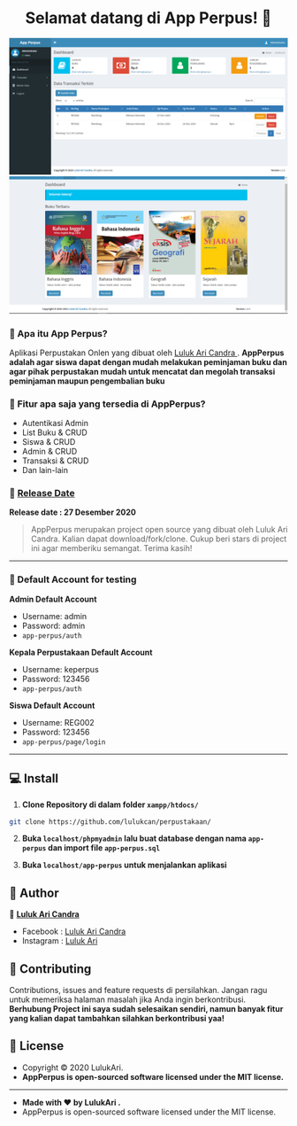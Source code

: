<h1 align="center">Selamat datang di App Perpus! 👋</h1>

![Admin Panel](https://github.com/lulukcan/perpustakaan/blob/master/user.PNG?raw=true)
![User Interface](https://github.com/lulukcan/perpustakaan/blob/master/admin-panel.PNG?raw=true)

### 🤔 Apa itu App Perpus?
Aplikasi Perpustakan Onlen yang dibuat oleh <a href="https://github.com/lulukcan"> Luluk Ari Candra </a>. **AppPerpus adalah agar siswa dapat dengan mudah melakukan peminjaman buku dan agar pihak perpustakan mudah untuk mencatat dan megolah transaksi peminjaman maupun pengembalian buku**

### 🤨 Fitur apa saja yang tersedia di AppPerpus?
- Autentikasi Admin
- List Buku & CRUD
- Siswa & CRUD
- Admin & CRUD
- Transaksi & CRUD
- Dan lain-lain

### 📆 <a href="">Release Date</a>
**Release date : 27 Desember 2020**
> AppPerpus merupakan project open source yang dibuat oleh Luluk Ari Candra. Kalian dapat download/fork/clone. Cukup beri stars di project ini agar memberiku semangat. Terima kasih!

------------

 ### 👤 Default Account for testing
	
**Admin Default Account**
- Username: admin
- Password: admin
- ```app-perpus/auth```

**Kepala Perpustakaan Default Account**
- Username: keperpus
- Password: 123456
- ```app-perpus/auth```

**Siswa Default Account**
- Username: REG002
- Password: 123456
- ```app-perpus/page/login```

------------

## 💻 Install

1. **Clone Repository di dalam folder ```xampp/htdocs/```**
```bash
git clone https://github.com/lulukcan/perpustakaan/
```

2. **Buka ```localhost/phpmyadmin``` lalu buat database dengan nama ```app-perpus``` dan import file ```app-perpus.sql```**

3. **Buka ```localhost/app-perpus``` untuk menjalankan aplikasi**

## 🧑 Author

👤 <a href="https://www.facebook.com/lulukari.id"> **Luluk Ari Candra**</a>
- Facebook : <a href="https://www.facebook.com/lulukari.id"> Luluk Ari Candra </a>
- Instagram : <a href="https://www.instagram.com/bknsr/"> Luluk Ari </a>

## 🤝 Contributing
Contributions, issues and feature requests di persilahkan.
Jangan ragu untuk memeriksa halaman masalah jika Anda ingin berkontribusi. **Berhubung Project ini saya sudah selesaikan sendiri, namun banyak fitur yang kalian dapat tambahkan silahkan berkontribusi yaa!**


## 📝 License
- Copyright © 2020 LulukAri.
- **AppPerpus is open-sourced software licensed under the MIT license.**

------------

- **Made with ❤️ by LulukAri .**
- AppPerpus is open-sourced software licensed under the MIT license.
